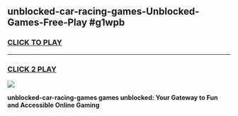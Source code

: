 
## unblocked-car-racing-games-Unblocked-Games-Free-Play #g1wpb
<h3>
<a href="https://us.freeplayer.one?title=unblocked-car-racing-games&ref=9M">CLICK TO PLAY</a></h3>
<hr>

<h3>
<a href="https://us.freeplayer.one?title=unblocked-car-racing-games&ref=9M">CLICK 2 PLAY</a>
  
</h3>

<a href="https://us.freeplayer.one?title=unblocked-car-racing-games&ref=9M"><img src="https://clearcache.store/games.png"></a>


**unblocked-car-racing-games games unblocked: Your Gateway to Fun and Accessible Online Gaming**
